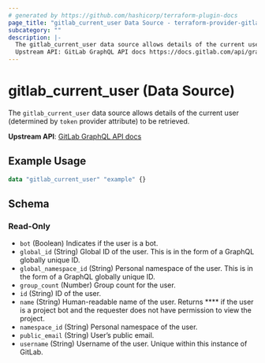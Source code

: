 ```yaml
---
# generated by https://github.com/hashicorp/terraform-plugin-docs
page_title: "gitlab_current_user Data Source - terraform-provider-gitlab"
subcategory: ""
description: |-
  The gitlab_current_user data source allows details of the current user (determined by token provider attribute) to be retrieved.
  Upstream API: GitLab GraphQL API docs https://docs.gitlab.com/api/graphql/reference/index/#querycurrentuser
---
```


# gitlab_current_user (Data Source)

The `gitlab_current_user` data source allows details of the current user (determined by `token` provider attribute) to be retrieved.

**Upstream API**: [GitLab GraphQL API docs](https://docs.gitlab.com/api/graphql/reference/index/#querycurrentuser)

## Example Usage

```terraform
data "gitlab_current_user" "example" {}
```

<!-- schema generated by tfplugindocs -->
## Schema

### Read-Only

- `bot` (Boolean) Indicates if the user is a bot.
- `global_id` (String) Global ID of the user. This is in the form of a GraphQL globally unique ID.
- `global_namespace_id` (String) Personal namespace of the user. This is in the form of a GraphQL globally unique ID.
- `group_count` (Number) Group count for the user.
- `id` (String) ID of the user.
- `name` (String) Human-readable name of the user. Returns **** if the user is a project bot and the requester does not have permission to view the project.
- `namespace_id` (String) Personal namespace of the user.
- `public_email` (String) User’s public email.
- `username` (String) Username of the user. Unique within this instance of GitLab.
